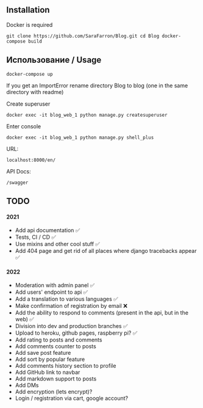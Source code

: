 ## Installation

Docker is required

`git clone https://github.com/SaraFarron/Blog.git
cd Blog
docker-compose build`

## Использование / Usage

`docker-compose up`

If you get an ImportError rename directory Blog to blog (one in the same directory with readme)

Create superuser

`docker exec -it blog_web_1 python manage.py createsuperuser`

Enter console

`docker exec -it blog_web_1 python manage.py shell_plus`

URL:

`localhost:8000/en/`

API Docs:

`/swagger`

## TODO

#### 2021

+ Add api documentation ✅
+ Tests, CI / CD ✅
+ Use mixins and other cool stuff ✅
+ Add 404 page and get rid of all places where django tracebacks appear ✅

#### 2022

+ Moderation with admin panel ✅
+ Add users' endpoint to api ✅
+ Add a translation to various languages ✅
+ Make confirmation of registration by email ❌
+ Add the ability to respond to comments (present in the api, but in the web) ✅
+ Division into dev and production branches ✅
+ Upload to heroku, github pages, raspberry pi? ✅
+ Add rating to posts and comments
+ Add comments counter to posts
+ Add save post feature
+ Add sort by popular feature
+ Add comments history section to profile
+ Add GitHub link to navbar
+ Add markdown support to posts
+ Add DMs
+ Add encryption (lets encrypt)?
+ Login / registration via cart, google account?
